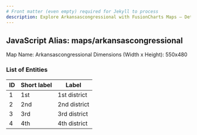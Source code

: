 ```yaml
---
# Front matter (even empty) required for Jekyll to process
description: Explore Arkansascongressional with FusionCharts Maps – Detailed features for seamless integration. Try now & enhance your data visualization today! 
---
```


## JavaScript Alias: maps/arkansascongressional

Map Name: Arkansascongressional
Dimensions (Width x Height): 550x480

### List of Entities

| ID  | Short label | Label        |
| --- | ----------- | ------------ |
| 1   | 1st         | 1st district |
| 2   | 2nd         | 2nd district |
| 3   | 3rd         | 3rd district |
| 4   | 4th         | 4th district |

